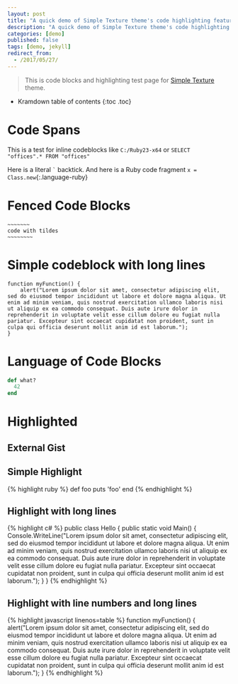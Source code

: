 ```yaml
---
layout: post
title: "A quick demo of Simple Texture theme's code highlighting features"
description: "A quick demo of Simple Texture theme's code highlighting features"
categories: [demo]
published: false
tags: [demo, jekyll]
redirect_from:
  - /2017/05/27/
---
```


> This is code blocks and highlighting test page for [Simple Texture][Simple Texture] theme.

* Kramdown table of contents
{:toc .toc}

# Code Spans

This is a test for inline codeblocks like `C:/Ruby23-x64` or `SELECT  "offices".* FROM "offices" `

Here is a literal `` ` `` backtick.
And here is a Ruby code fragment `x = Class.new`{:.language-ruby}

# Fenced Code Blocks

~~~~~~~~~~~~
~~~~~~~
code with tildes
~~~~~~~~
~~~~~~~~~~~~~~~~~~

# Simple codeblock with long lines

    function myFunction() {
        alert("Lorem ipsum dolor sit amet, consectetur adipiscing elit, sed do eiusmod tempor incididunt ut labore et dolore magna aliqua. Ut enim ad minim veniam, quis nostrud exercitation ullamco laboris nisi ut aliquip ex ea commodo consequat. Duis aute irure dolor in reprehenderit in voluptate velit esse cillum dolore eu fugiat nulla pariatur. Excepteur sint occaecat cupidatat non proident, sunt in culpa qui officia deserunt mollit anim id est laborum.");
    }

# Language of Code Blocks

~~~ ruby
def what?
  42
end
~~~

# Highlighted

## External Gist

<script src="https://gist.github.com/yizeng/9b871ad619e6dcdcc0545cac3101f361.js"></script>

## Simple Highlight

{% highlight ruby %}
def foo
  puts 'foo'
end
{% endhighlight %}

## Highlight with long lines

{% highlight c# %}
public class Hello {
    public static void Main() {
        Console.WriteLine("Lorem ipsum dolor sit amet, consectetur adipiscing elit, sed do eiusmod tempor incididunt ut labore et dolore magna aliqua. Ut enim ad minim veniam, quis nostrud exercitation ullamco laboris nisi ut aliquip ex ea commodo consequat. Duis aute irure dolor in reprehenderit in voluptate velit esse cillum dolore eu fugiat nulla pariatur. Excepteur sint occaecat cupidatat non proident, sunt in culpa qui officia deserunt mollit anim id est laborum.");
    }
}
{% endhighlight %}

## Highlight with line numbers and long lines

{% highlight javascript linenos=table %}
function myFunction() {
    alert("Lorem ipsum dolor sit amet, consectetur adipiscing elit, sed do eiusmod tempor incididunt ut labore et dolore magna aliqua. Ut enim ad minim veniam, quis nostrud exercitation ullamco laboris nisi ut aliquip ex ea commodo consequat. Duis aute irure dolor in reprehenderit in voluptate velit esse cillum dolore eu fugiat nulla pariatur. Excepteur sint occaecat cupidatat non proident, sunt in culpa qui officia deserunt mollit anim id est laborum.");
}
{% endhighlight %}

[^1]: This is a footnote.

[kramdown]: https://kramdown.gettalong.org/
[Simple Texture]: https://github.com/yizeng/jekyll-theme-simple-texture
